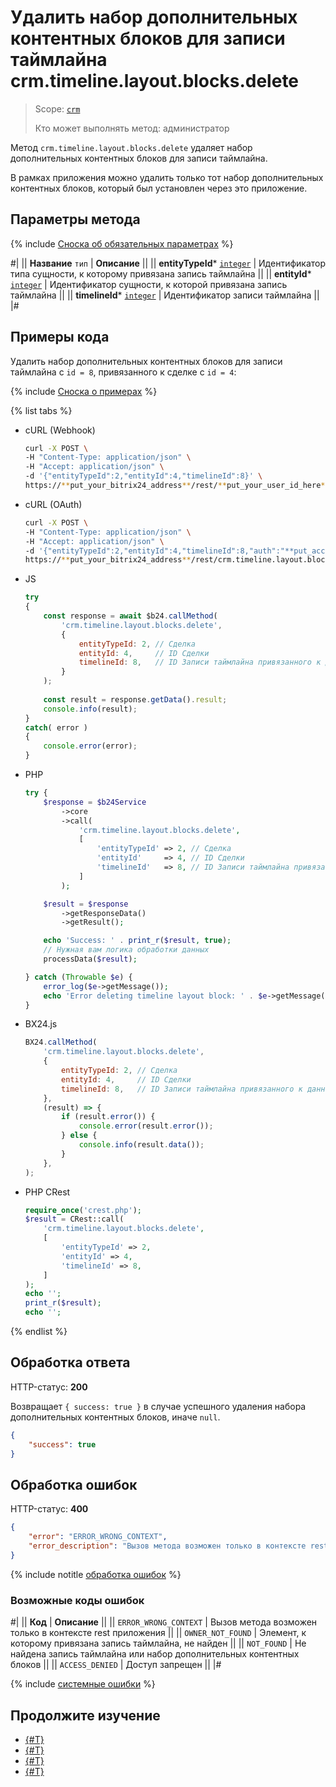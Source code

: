 # Удалить набор дополнительных контентных блоков для записи таймлайна crm.timeline.layout.blocks.delete

> Scope: [`crm`](../../../scopes/permissions.md)
>
> Кто может выполнять метод: администратор

Метод `crm.timeline.layout.blocks.delete` удаляет набор дополнительных контентных блоков для записи таймлайна.

В рамках приложения можно удалить только тот набор дополнительных контентных блоков, который был установлен через это приложение.

## Параметры метода

{% include [Сноска об обязательных параметрах](../../../../_includes/required.md) %}

#|
|| **Название**
`тип` | **Описание** ||
|| **entityTypeId***
[`integer`](../../../data-types.md) | Идентификатор типа сущности, к которому привязана запись таймлайна ||
|| **entityId***
[`integer`](../../../data-types.md) | Идентификатор сущности, к которой привязана запись таймлайна ||
|| **timelineId***
[`integer`](../../../data-types.md) | Идентификатор записи таймлайна ||
|#

## Примеры кода

Удалить набор дополнительных контентных блоков для записи таймлайна с `id = 8`, привязанного к сделке с `id = 4`:

{% include [Сноска о примерах](../../../../_includes/examples.md) %}

{% list tabs %}

- cURL (Webhook)

    ```bash
    curl -X POST \
    -H "Content-Type: application/json" \
    -H "Accept: application/json" \
    -d '{"entityTypeId":2,"entityId":4,"timelineId":8}' \
    https://**put_your_bitrix24_address**/rest/**put_your_user_id_here**/**put_your_webhook_here**/crm.timeline.layout.blocks.delete
    ```

- cURL (OAuth)

    ```bash
    curl -X POST \
    -H "Content-Type: application/json" \
    -H "Accept: application/json" \
    -d '{"entityTypeId":2,"entityId":4,"timelineId":8,"auth":"**put_access_token_here**"}' \
    https://**put_your_bitrix24_address**/rest/crm.timeline.layout.blocks.delete
    ```

- JS


    ```js
    try
    {
    	const response = await $b24.callMethod(
    		'crm.timeline.layout.blocks.delete',
    		{
    			entityTypeId: 2, // Сделка
    			entityId: 4,     // ID Сделки
    			timelineId: 8,   // ID Записи таймлайна привязанного к данной сделке
    		}
    	);
    	
    	const result = response.getData().result;
    	console.info(result);
    }
    catch( error )
    {
    	console.error(error);
    }
    ```

- PHP


    ```php
    try {
        $response = $b24Service
            ->core
            ->call(
                'crm.timeline.layout.blocks.delete',
                [
                    'entityTypeId' => 2, // Сделка
                    'entityId'     => 4, // ID Сделки
                    'timelineId'   => 8, // ID Записи таймлайна привязанного к данной сделке
                ]
            );
    
        $result = $response
            ->getResponseData()
            ->getResult();
    
        echo 'Success: ' . print_r($result, true);
        // Нужная вам логика обработки данных
        processData($result);
    
    } catch (Throwable $e) {
        error_log($e->getMessage());
        echo 'Error deleting timeline layout block: ' . $e->getMessage();
    }
    ```

- BX24.js

    ```js
    BX24.callMethod(
        'crm.timeline.layout.blocks.delete',
        {
            entityTypeId: 2, // Сделка
            entityId: 4,     // ID Сделки
            timelineId: 8,   // ID Записи таймлайна привязанного к данной сделке
        },
        (result) => {
            if (result.error()) {
                console.error(result.error());
            } else {
                console.info(result.data());
            }
        },
    );
    ```

- PHP CRest

    ```php
    require_once('crest.php');
    $result = CRest::call(
        'crm.timeline.layout.blocks.delete',
        [
            'entityTypeId' => 2,
            'entityId' => 4,
            'timelineId' => 8,
        ]
    );
    echo '';
    print_r($result);
    echo '';
    ```

{% endlist %}


## Обработка ответа

HTTP-статус: **200**

Возвращает `{ success: true }` в случае успешного удаления набора дополнительных контентных блоков, иначе `null`.

```json
{
    "success": true
}
```

## Обработка ошибок

HTTP-статус: **400**

```json
{
    "error": "ERROR_WRONG_CONTEXT",
    "error_description": "Вызов метода возможен только в контексте rest приложения"
}
```

{% include notitle [обработка ошибок](../../../../_includes/error-info.md) %}

### Возможные коды ошибок

#|
|| **Код** | **Описание** ||
|| `ERROR_WRONG_CONTEXT` | Вызов метода возможен только в контексте rest приложения ||
|| `OWNER_NOT_FOUND` | Элемент, к которому привязана запись таймлайна, не найден ||
|| `NOT_FOUND` | Не найдена запись таймлайна или набор дополнительных контентных блоков ||
|| `ACCESS_DENIED` | Доступ запрещен ||
|#

{% include [системные ошибки](../../../../_includes/system-errors.md) %}

## Продолжите изучение 

- [{#T}](./index.md)
- [{#T}](./crm-timeline-layout-blocks-set.md)
- [{#T}](./crm-timeline-layout-blocks-get.md)
- [{#T}](./content-blocks-test-app.md)